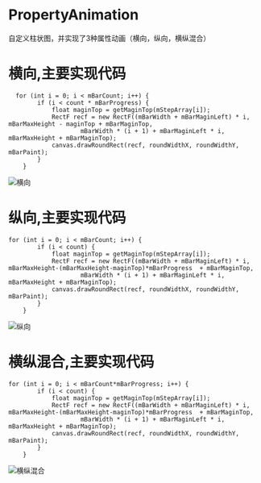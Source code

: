 # PropertyAnimation

自定义柱状图，并实现了3种属性动画（横向，纵向，横纵混合）

# 横向,主要实现代码

	  for (int i = 0; i < mBarCount; i++) {
            if (i < count * mBarProgress) {
                float maginTop = getMaginTop(mStepArray[i]);
                RectF recf = new RectF((mBarWidth + mBarMaginLeft) * i, mBarMaxHeight - maginTop + mBarMaginTop,
                        mBarWidth * (i + 1) + mBarMaginLeft * i, mBarMaxHeight + mBarMaginTop);
                canvas.drawRoundRect(recf, roundWidthX, roundWidthY, mBarPaint);
            }
        }		 

![横向](http://7u2mnh.com1.z0.glb.clouddn.com/property_hor.gif)
 
# 纵向,主要实现代码

	for (int i = 0; i < mBarCount; i++) {
			if (i < count) {
				float maginTop = getMaginTop(mStepArray[i]);
				RectF recf = new RectF((mBarWidth + mBarMaginLeft) * i, mBarMaxHeight-(mBarMaxHeight-maginTop)*mBarProgress  + mBarMaginTop,
						mBarWidth * (i + 1) + mBarMaginLeft * i, mBarMaxHeight + mBarMaginTop);
				canvas.drawRoundRect(recf, roundWidthX, roundWidthY, mBarPaint);
			}
		}


![纵向](http://7u2mnh.com1.z0.glb.clouddn.com/property_ver.gif)

# 横纵混合,主要实现代码

	for (int i = 0; i < mBarCount*mBarProgress; i++) {
			if (i < count) {
				float maginTop = getMaginTop(mStepArray[i]);
				RectF recf = new RectF((mBarWidth + mBarMaginLeft) * i, mBarMaxHeight-(mBarMaxHeight-maginTop)*mBarProgress  + mBarMaginTop,
						mBarWidth * (i + 1) + mBarMaginLeft * i, mBarMaxHeight + mBarMaginTop);
				canvas.drawRoundRect(recf, roundWidthX, roundWidthY, mBarPaint);
			}
		}

![横纵混合](http://7u2mnh.com1.z0.glb.clouddn.com/property_HorandVer.gif)

